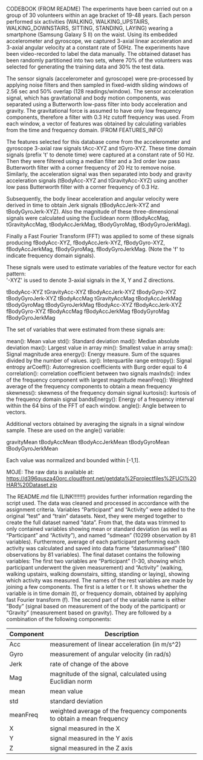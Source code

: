 CODEBOOK
(FROM README)
The experiments have been carried out on a group of 30 volunteers within an age bracket of 19-48 years. Each person performed six activities (WALKING, WALKING_UPSTAIRS, WALKING_DOWNSTAIRS, SITTING, STANDING, LAYING) wearing a smartphone (Samsung Galaxy S II) on the waist. Using its embedded accelerometer and gyroscope, we captured 3-axial linear acceleration and 3-axial angular velocity at a constant rate of 50Hz. The experiments have been video-recorded to label the data manually. The obtained dataset has been randomly partitioned into two sets, where 70% of the volunteers was selected for generating the training data and 30% the test data. 

The sensor signals (accelerometer and gyroscope) were pre-processed by applying noise filters and then sampled in fixed-width sliding windows of 2.56 sec and 50% overlap (128 readings/window). The sensor acceleration signal, which has gravitational and body motion components, was separated using a Butterworth low-pass filter into body acceleration and gravity. The gravitational force is assumed to have only low frequency components, therefore a filter with 0.3 Hz cutoff frequency was used. From each window, a vector of features was obtained by calculating variables from the time and frequency domain.
(FROM FEATURES_INFO)

The features selected for this database come from the accelerometer and gyroscope 3-axial raw signals tAcc-XYZ and tGyro-XYZ. These time domain signals (prefix 't' to denote time) were captured at a constant rate of 50 Hz. Then they were filtered using a median filter and a 3rd order low pass Butterworth filter with a corner frequency of 20 Hz to remove noise. Similarly, the acceleration signal was then separated into body and gravity acceleration signals (tBodyAcc-XYZ and tGravityAcc-XYZ) using another low pass Butterworth filter with a corner frequency of 0.3 Hz. 

Subsequently, the body linear acceleration and angular velocity were derived in time to obtain Jerk signals (tBodyAccJerk-XYZ and tBodyGyroJerk-XYZ). Also the magnitude of these three-dimensional signals were calculated using the Euclidean norm (tBodyAccMag, tGravityAccMag, tBodyAccJerkMag, tBodyGyroMag, tBodyGyroJerkMag). 

Finally a Fast Fourier Transform (FFT) was applied to some of these signals producing fBodyAcc-XYZ, fBodyAccJerk-XYZ, fBodyGyro-XYZ, fBodyAccJerkMag, fBodyGyroMag, fBodyGyroJerkMag. (Note the 'f' to indicate frequency domain signals). 


These signals were used to estimate variables of the feature vector for each pattern:  
'-XYZ' is used to denote 3-axial signals in the X, Y and Z directions.

tBodyAcc-XYZ
tGravityAcc-XYZ
tBodyAccJerk-XYZ
tBodyGyro-XYZ
tBodyGyroJerk-XYZ
tBodyAccMag
tGravityAccMag
tBodyAccJerkMag
tBodyGyroMag
tBodyGyroJerkMag
fBodyAcc-XYZ
fBodyAccJerk-XYZ
fBodyGyro-XYZ
fBodyAccMag
fBodyAccJerkMag
fBodyGyroMag
fBodyGyroJerkMag

The set of variables that were estimated from these signals are: 

mean(): Mean value
std(): Standard deviation
mad(): Median absolute deviation 
max(): Largest value in array
min(): Smallest value in array
sma(): Signal magnitude area
energy(): Energy measure. Sum of the squares divided by the number of values. 
iqr(): Interquartile range 
entropy(): Signal entropy
arCoeff(): Autorregresion coefficients with Burg order equal to 4
correlation(): correlation coefficient between two signals
maxInds(): index of the frequency component with largest magnitude
meanFreq(): Weighted average of the frequency components to obtain a mean frequency
skewness(): skewness of the frequency domain signal 
kurtosis(): kurtosis of the frequency domain signal 
bandsEnergy(): Energy of a frequency interval within the 64 bins of the FFT of each window.
angle(): Angle between to vectors.

Additional vectors obtained by averaging the signals in a signal window sample. These are used on the angle() variable:

gravityMean
tBodyAccMean
tBodyAccJerkMean
tBodyGyroMean
tBodyGyroJerkMean

Each value was normalized and bounded within [-1,1].

MOJE:
The raw data is available at: https://d396qusza40orc.cloudfront.net/getdata%2Fprojectfiles%2FUCI%20HAR%20Dataset.zip

The README.md file (LINK!!!!!!!) provides further information regarding the script used.
The data was cleaned and processed in accordance with the assignment criteria. Variables “Participant” and “Activity” were added to the original “test” and “train” datasets. Next, they were merged together to create the full dataset named “data”. From that, the data was trimmed to only contained variables showing mean or standard deviation (as well as “Participant” and “Activity”),  and named “sdmean” (10299 observation by 81 variables).  Furthermore, average of each participant performing each activity was calculated and saved into data frame “datasummarised” (180 observations by 81 variables).
The final dataset contains the following variables:
The first two variables are “Participant” (1-30, showing which participant underwent the given measurement) and “Activity” (walking, walking upstairs, walking downstairs, sitting, standing or laying), showing which activity was measured.
The names of the rest variables are made by joining a few components. The first is a letter t or f. It shows whether the variable is in time domain (t), or frequency domain, obtained by applying fast Fourier transform (f). The second part of the variable name is either “Body” (signal based on measurement of the body of the participant) or “Gravity” (measurement based on gravity). They are followed by a combination of the following components: 

Component  |  Description
--------------  |  -------------
Acc  |  measurement of linear acceleration (in m/s^2)
Gyro  |  measurement of angular velocity (in rad/s)
Jerk  |  rate of change of the above
Mag  |  magnitude of the signal, calculated using Euclidian norm
mean  |  mean value
std  |  standard deviation
meanFreq  |  weighted average of the frequency components to obtain a mean frequency
X  |  signal measured in the X
Y  |  signal measured in the Y axis
Z  |  signal measured in the Z axis

